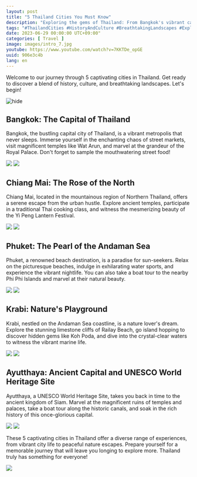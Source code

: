 ```yaml
---
layout: post
title: "5 Thailand Cities You Must Know"
description: "Exploring the gems of Thailand: From Bangkok's vibrant capital to Chiang Mai's cultural charm, Phuket's stunning beaches, Krabi's natural wonders, and Ayutthaya's historical allure."
tags: "#ThailandCities #HistoryAndCulture #BreathtakingLandscapes #ExploreThailand #CityTravel"
date: 2023-06-29 00:00:00 UTC+09:00"
categories: [ Travel ]
image: images/intro_7.jpg
youtube: https://www.youtube.com/watch?v=7KKTDe_opGE
uuid: 906e3c4b
lang: en
---
```


Welcome to our journey through 5 captivating cities in Thailand. Get ready to discover a blend of history, culture, and breathtaking landscapes. Let's begin!

![hide](images/intro_7.jpg)


## Bangkok: The Capital of Thailand
Bangkok, the bustling capital city of Thailand, is a vibrant metropolis that never sleeps. Immerse yourself in the enchanting chaos of street markets, visit magnificent temples like Wat Arun, and marvel at the grandeur of the Royal Palace. Don't forget to sample the mouthwatering street food!

![](images/main1_1.jpg)
![](images/main1_2.jpg)


## Chiang Mai: The Rose of the North
Chiang Mai, located in the mountainous region of Northern Thailand, offers a serene escape from the urban hustle. Explore ancient temples, participate in a traditional Thai cooking class, and witness the mesmerizing beauty of the Yi Peng Lantern Festival.

![](images/main2_1.jpg)
![](images/main2_4.png)


## Phuket: The Pearl of the Andaman Sea
Phuket, a renowned beach destination, is a paradise for sun-seekers. Relax on the picturesque beaches, indulge in exhilarating water sports, and experience the vibrant nightlife. You can also take a boat tour to the nearby Phi Phi Islands and marvel at their natural beauty.

![](images/main3_1.jpg)
![](images/main3_2.jpg)


## Krabi: Nature's Playground
Krabi, nestled on the Andaman Sea coastline, is a nature lover's dream. Explore the stunning limestone cliffs of Railay Beach, go island hopping to discover hidden gems like Koh Poda, and dive into the crystal-clear waters to witness the vibrant marine life.

![](images/main4_6.jpg)
![](images/main4_7.jpg)


## Ayutthaya: Ancient Capital and UNESCO World Heritage Site
Ayutthaya, a UNESCO World Heritage Site, takes you back in time to the ancient kingdom of Siam. Marvel at the magnificent ruins of temples and palaces, take a boat tour along the historic canals, and soak in the rich history of this once-glorious capital.

![](images/main5_1.jpeg)
![](images/main5_2.jpg)




These 5 captivating cities in Thailand offer a diverse range of experiences, from vibrant city life to peaceful nature escapes. Prepare yourself for a memorable journey that will leave you longing to explore more. Thailand truly has something for everyone!

![](images/intro_8.jpg)
